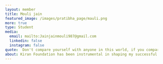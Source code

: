 ```yaml
---
layout: member
title: Mouli jain
featured_image: /images/pratibha_page/mauli.png
more: true 
type: Student
media:  
  email: mailto:Jainjainmouli987@gmail.com
  linkedin: false 
  instagram: false    
quote:  Don't compare yourself with anyone in this world, if you compare , You are insulting yourself. 
about: Kiran Foundation has been instrumental in shaping my successful academic journey by providing comprehensive career guidance, timely solutions to academic issues, and invaluable financial support to deserving students.
---
```

    